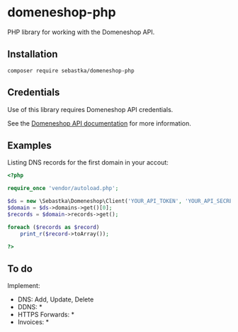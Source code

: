 # domeneshop-php

PHP library for working with the Domeneshop API.

## Installation

`composer require sebastka/domeneshop-php`

## Credentials

Use of this library requires Domeneshop API credentials.

See the [Domeneshop API documentation](https://api.domeneshop.no/docs/) for more information.

## Examples

Listing DNS records for the first domain in your accout:

```php
<?php

require_once 'vendor/autoload.php';

$ds = new \Sebastka\Domeneshop\Client('YOUR_API_TOKEN', 'YOUR_API_SECRET_KEY');
$domain = $ds->domains->get()[0];
$records = $domain->records->get();

foreach ($records as $record)
    print_r($record->toArray());

?>
```

## To do

Implement:
- DNS: Add, Update, Delete
- DDNS: *
- HTTPS Forwards: *
- Invoices: *
